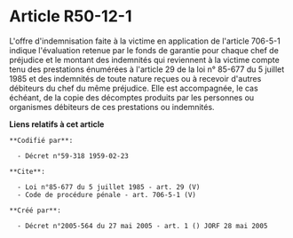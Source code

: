 # Article R50-12-1

L'offre d'indemnisation faite à la victime en application de l'article 706-5-1 indique l'évaluation retenue par le fonds de
garantie pour chaque chef de préjudice et le montant des indemnités qui reviennent à la victime compte tenu des prestations
énumérées à l'article 29 de la loi n° 85-677 du 5 juillet 1985 et des indemnités de toute nature reçues ou à recevoir
d'autres débiteurs du chef du même préjudice. Elle est accompagnée, le cas échéant, de la copie des décomptes produits par
les personnes ou organismes débiteurs de ces prestations ou indemnités.

**Liens relatifs à cet article**

	**Codifié par**:

	  - Décret n°59-318 1959-02-23

	**Cite**:

	  - Loi n°85-677 du 5 juillet 1985 - art. 29 (V)
	  - Code de procédure pénale - art. 706-5-1 (V)

	**Créé par**:

	  - Décret n°2005-564 du 27 mai 2005 - art. 1 () JORF 28 mai 2005
